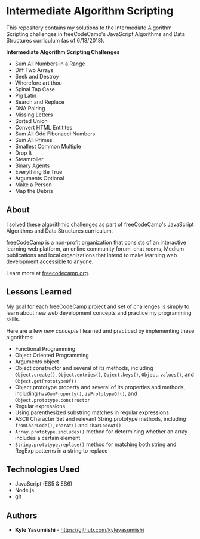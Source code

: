 # Intermediate Algorithm Scripting

This repository contains my solutions to the Intermediate Algorithm Scripting challenges in freeCodeCamp's JavaScript Algorithms and Data Structures curriculum (as of 6/18/2018).

<b>Intermediate Algorithm Scripting Challenges</b>
- Sum All Numbers in a Range
- Diff Two Arrays
- Seek and Destroy
- Wherefore art thou
- Spinal Tap Case
- Pig Latin
- Search and Replace
- DNA Pairing
- Missing Letters
- Sorted Union
- Convert HTML Entitites
- Sum All Odd Fibonacci Numbers
- Sum All Primes
- Smallest Common Multiple
- Drop It
- Steamroller
- Binary Agents
- Everything Be True
- Arguments Optional
- Make a Person
- Map the Debris

## About

I solved these algorithmic challenges as part of freeCodeCamp's JavaScript Algorithms and Data Structures curriculum.

freeCodeCamp is a non-profit organization that consists of an interactive learning web platform, an online community forum, chat rooms, Medium publications and local organizations that intend to make learning web development accessible to anyone.

Learn more at <a href="https://www.freecodecamp.org/">freecodecamp.org</a>.

## Lessons Learned

My goal for each freeCodeCamp project and set of challenges is simply to learn about new web development concepts and practice my programming skills.

Here are a few <em>new concepts</em> I learned and practiced by implementing these algorithms:

- Functional Programming
- Object Oriented Programming
- Arguments object
- Object constructor and several of its methods, including <code>Object.create()</code>, <code>Object.entries()</code>, <code>Object.keys()</code>, <code>Object.values()</code>, and <code>Object.getPrototypeOf()</code>
- Object.prototype property and several of its properties and methods, including <code>hasOwnProperty()</code>, <code>isPrototypeOf()</code>, and <code>Object.prototype.constructor</code>
- Regular expressions
- Using parenthesized substring matches in regular expressions
- ASCII Character Set and relevant String.prototype methods, including <code>fromCharCode()</code>, <code>charAt()</code> and <code>charCodeAt()</code>
- <code>Array.prototype.includes()</code> method for determining whether an array includes a certain element
- <code>String.prototype.replace()</code> method for matching both string and RegExp patterns in a string to replace

## Technologies Used

* JavaScript (ES5 & ES6)
* Node.js
* git

## Authors

* **Kyle Yasumiishi** - https://github.com/kyleyasumiishi